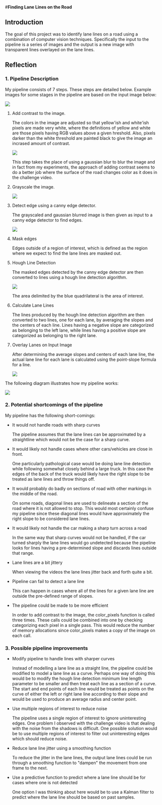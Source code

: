 #**Finding Lane Lines on the Road** 

## Introduction

The goal of this project was to identify lane lines on a road using a
combination of computer vision techniques. Specifically the input to the
pipeline is a series of images and the output is a new image with transparent
lines overlayed on the lane lines.

## Reflection

### 1. Pipeline Description

My pipeline consists of 7 steps. These steps are detailed below. Example images
for some stages in the pipeline are based on the input image below:

![](test_images/solidWhiteCurve.jpg)

1. Add contrast to the image.

   The colors in the image are adjusted so that yellow'ish and white'ish pixels
   are made very white, where the definitions of yellow and white are those pixels
   having RGB values above a given hreshold. Also, pixels darker than the white
   threshold are painted black to give the image an incrased amount of contrast.
   
   ![](output_images/solidWhiteCurve_contrast.jpg)
   
   This step takes the place of using a gaussian blur to blur the image and in
   fact from my experiments, the approach of adding contrast seems to do a
   better job where the surface of the road changes color as it does in the
   challenge video.

2. Grayscale the image.
   
   ![](output_images/solidWhiteCurve_grayscale.jpg)

3. Detect edge using a canny edge detector.

   The grayscaled and gaussian blurred image is then given as input to
   a canny edge detector to find edges.
   
   ![](output_images/solidWhiteCurve_canny.jpg)
   
4. Mask edges

   Edges outside of a region of interest, which is defined as the region where
   we expect to find the lane lines are masked out.

5. Hough Line Detection

   The masked edges detected by the canny edge detector are then
   converted to lines using a hough line detection algorithm.
   
   ![](output_images/solidWhiteCurve_hough_lines.jpg)

   The area delimited by the blue quadrilateral is the area of interest.
   
6. Calculate Lane Lines

   The lines produced by the hough line detection algorithm are then converted
   to two lines, one for each lane, by averaging the slopes and the centers of
   each line. Lines having a negative slope are categorized as belonging to the
   left lane, while lines having a positive slope are categorized as belonging
   to the right lane.
   
7. Overlay Lanes on Input Image

   After determining the average slopes and centers of each lane line, the
   actual lane line for each lane is calculated using the point-slope formula
   for a line.
   
   ![](output_images/solidWhiteCurve_final.jpg)

The following diagram illustrates how my pipeline works:

![](http://www.plantuml.com/plantuml/png/TLBDJiCm3BxtANpZjWVOJZ3Gc3G4Gho0btXjjCofOdVTtXudBGE1wA5g_Vta-zoAOjPcUUyzh1DhHj5Lmqa98Xsq0RiC2zo2c-7o845K81sWny1gQ2MENL2w2z81ieShnPZ6-jg72qMPyCf4vrAkhff0nmJlcmVGBfDqANfPLDBRfDgJsHX8a_wR1fWdjng2FEmZkcDn3EmoeL1LVUMkrC1r5axOqg8XYrcwDijDngiuZBHgbcjaliAJRmaUISbfoZPzGJdMeSpxoQ7j9jCwXJIe14zbAmXjE1D3fZOaBfCIq69FVCiD9xEpo2PQm8Sb-ak589LTyfe22tRBRhim4em4TEajOcbz2EnlYeXijy0aFsi-fw7jO6VZkPgTMHj7DqIqKZkJoUyVeF2bE427v_BHaETZhO74rDEjLY7PzkFW3RAC36xshX_xts2lPyeHhzFvO8lOSZyeR4lNrIS0)

### 2. Potential shortcomings of the pipeline

My pipeline has the following short-comings:

* It would not handle roads with sharp curves

  The pipeline assumes that the lane lines can be approximated by a
  straightline which would not be the case for a sharp curve.

* It would likely not handle cases where other cars/vehicles are close in front.

  One particularly pathological case would be doing lane line detection while
  following somewhat closely behind a large truck. In this case the edges of
  the back of the truck would likely have the right slope to be treated as
  lane lines and throw things off.

* It would probably do badly on sections of road with other markings in the middle of the road.

  On some roads, diagonal lines are used to delineate a section of the road
  where it is not allowed to stop. This would most certainly confuse my
  pipeline since these diagonal lines would have approximately the right slope
  to be considered lane lines.

* It would likely not handle the car making a sharp turn across a road

  In the same way that sharp curves would not be handled, if the car turned
  sharply the lane lines would go undetected because the pipeline looks for
  lines having a pre-determined slope and discards lines outside that range.

* Lane lines are a bit jittery

  When viewing the videos the lane lines jitter back and forth quite a bit.

* Pipeline can fail to detect a lane line

  This can happen in cases where all of the lines for a given lane line are
  outside the pre-defined range of slopes.

* The pipeline could be made to be more efficient

  In order to add contrast to the image, the color_pixels function is called
  three times. These calls could be combined into one by checking categorizing
  each pixel in a single pass. This would reduce the number of memory
  allocations since color_pixels makes a copy of the image on each call.

### 3. Possible pipeline improvements

* Modify pipeline to handle lines with sharper curves

  Instead of modelling a lane line as a straight line, the pipeline could be
  modified to model a lane line as a curve. Perhaps one way of doing this would
  be to modify the hough line detection minimum line length parameter to be
  smaller and then treat each line as a section of a curve. The start and end
  points of each line would be treated as points on the curve of either the
  left or right lane line according to their slope and would be used to produce
  an average radius and center point.

* Use multiple regions of interest to reduce noise

  The pipeline uses a single region of interest to ignore uninteresting edges.
  One problem I observed with the challenge video is that dealing with the
  noise from the shadows is difficult. One possible solution would be to use
  multiple regions of interest to filter out uninteresting edges which should
  reduce noise.

* Reduce lane line jitter using a smoothing function

  To reduce the jitter in the lane lines, the output lane lines could be run
  through a smoothing function to "dampen" the movement from one frame to the
  next.

* Use a predictive function to predict where a lane line should be for cases where one is not detected

  One option I was thinking about here would be to use a Kalman filter to
  predict where the lane line should be based on past samples.
